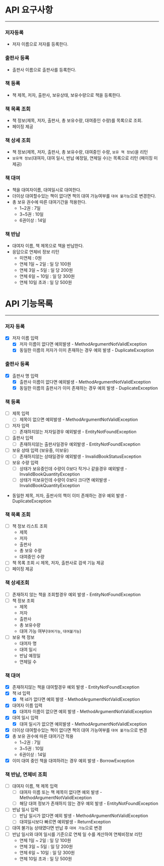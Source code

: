 # API 요구사항
- - -
### 저자등록
- 저자 이름으로 저자를 등록한다.
### 출판사 등록
- 출판사 이름으로 출판사를 등록한다.
### 책 등록
- 책 제목, 저자, 출판사, 보유상태, 보유수량으로 책을 등록한다.
### 책 목록 조회
- 책 정보(제목, 저자, 출판사, 총 보유수량, 대여중인 수량)를 목록으로 조회.
- 페이징 제공
### 책 상세 조회
- 책 정보(제목, 저자, 출판사, 총 보유수량, 대여중인 수량, `보유 책 정보`)을 리턴
- `보유책 정보`(대여자, 대여 일시, 반납 예정일, 연체일 수)는 목록으로 리턴 (페이징 미제공)
### 책 대여
- 책을 대여자이름, 대여일시로 대여한다.
- 더이상 대여할수있는 책이 없다면 책의 대여 가능여부를 `대여 불가능`으로 변경한다.
- 총 보유 권수에 따른 대여기간을 적용한다.
  - 1~2권 : 7일
  - 3~5권 : 10일
  - 6권이상 : 14일
### 책 반납
- 대여자 이름, 책 제목으로 책을 반납한다.
- 응답으로 연체비 정보 리턴
  - 미연체 : 0원
  - 연체 1일 ~ 2일 : 일 당 100원
  - 연체 3일 ~ 5일 : 일 당 200원
  - 연체 6일 ~ 10일 : 일 당 300원
  - 연체 10일 초과 : 일 당 500원

# API 기능목록
- - -
### 저자 등록
- [x] 저자 이름 입력
    - [x] 저자 이름이 없다면 예외발생 - MethodArgumentNotValidException
    - [x] 동일한 이름의 저자가 이미 존재하는 경우 예외 발생 - DuplicateException
### 출판사 등록
- [x] 출판사 명 입력
    - [x] 출판사 이름이 없다면 예외발생 - MethodArgumentNotValidException
    - [x] 동일한 이름의 출판사가 이미 존재하는 경우 예외 발생 - DuplicateException
### 책 등록
- [ ] 제목 입력
    - [ ] 제목이 없으면 예외발생 - MethodArgumentNotValidException
- [ ] 저자 입력
    - [ ] 존재하지않는 저자일경우 예외발생 - EntityNotFoundException
- [ ] 출판사 입력
    - [ ] 존재하지않는 출판사일경우 예외발생 - EntityNotFoundException
- [ ] 보유 상태 입력 (보유중, 미보유)
    - [ ] 존재하지않는 상태일경우 예외발생 - InvalidBookStatusException
- [ ] 보유 수량 입력
    - [ ] 상태가 보유중인데 수량이 0보다 작거나 같을경우 예외발생 - InvalidBookQuantityException
    - [ ] 상태가 미보유인데 수량이 0보다 크다면 예외발생 - InvalidBookQuantityException
- 동일한 제목, 저자, 출판사의 책이 이미 존재하는 경우 예외 발생 - DuplicateException
### 책 목록 조회
- [ ] 책 정보 리스트 조회
    - 제목
    - 저자
    - 출판사
    - 총 보유 수량
    - 대여중인 수량
- [ ] 책 목록 조회 시 제목, 저자, 출판사로 검색 기능 제공
- [ ] 페이징 제공
### 책 상세조회
- [ ] 존재하지 않는 책을 조회할경우 예외 발생 - EntityNotFoundException
- [ ] 책 정보 조회
    - 제목
    - 저자
    - 출판사
    - 총 보유수량
    - 대여 가능 여부(`대여가능`, `대여불가능`)
- [ ] 보유 책 정보
    - 대여자 명
    - 대여 일시
    - 반납 예정일
    - 연체일 수
### 책 대여
- [x] 존재하지않는 책을 대여할경우 예외 발생 - EntityNotFoundException
- [x] 책 id 입력
  - [x] 책 id가 없다면 예외 발생 - MethodArgumentNotValidException
- [x] 대여자 이름 입력
    - [x] 대여자 이름이 없으면 예외 발생 - MethodArgumentNotValidException
- [x] 대여 일시 입력
    - [x] 대여 일시가 없으면 예외발생 - MethodArgumentNotValidException
- [x] 더이상 대여할수있는 책이 없다면 책의 대여 가능여부를 `대여 불가능`으로 변경
- [x] 총 보유 권수에 따른 대여기간 적용
  - 1~2권 : 7일
  - 3~5권 : 10일
  - 6권이상 : 14일
- [x] 이미 대여 중인 책을 대여하려는 경우 예외 발생 - BorrowException
  
### 책 반납, 연체비 조회
- [ ] 대여자 이름, 책 제목 입력
    - [ ] 대여자 이름 또는 책 제목이 없다면 예외 발생 - MethodArgumentNotValidException
    - [ ] 해당 대여 정보가 존재하지 않는 경우 예외 발생 - EntityNotFoundException
- [ ] 반납 일시 입력
    - [ ] 반납 일시가 없다면 예외 발생 - MethodArgumentNotValidException
    - [ ] 대여일시보다 빠르면 예외발생 - ReturnException
- [ ] 대여 불가능 상태였다면 반납 후 `대여 가능`으로 변경
- [ ] 반납 일시와 대여 일시를 기준으로 연체 일 수를 계산하여 연체비정보 리턴
    - 연체 1일 ~ 2일 : 일 당 100원
    - 연체 3일 ~ 5일 : 일 당 200원
    - 연체 6일 ~ 10일 : 일 당 300원
    - 연체 10일 초과 : 일 당 500원